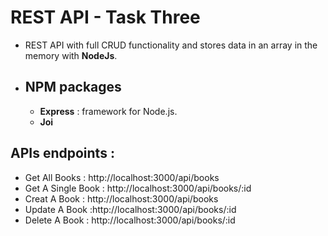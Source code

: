 # REST API - Task Three

- REST API with full CRUD functionality and stores data in an array in the memory with **NodeJs**.
- ## NPM packages
   - **Express** : framework for Node.js.
   - **Joi**

## APIs endpoints :
- Get All Books : http://localhost:3000/api/books 
- Get A Single Book : http://localhost:3000/api/books/:id 
- Creat A Book : http://localhost:3000/api/books 
- Update A Book :http://localhost:3000/api/books/:id 
- Delete A Book : http://localhost:3000/api/books/:id